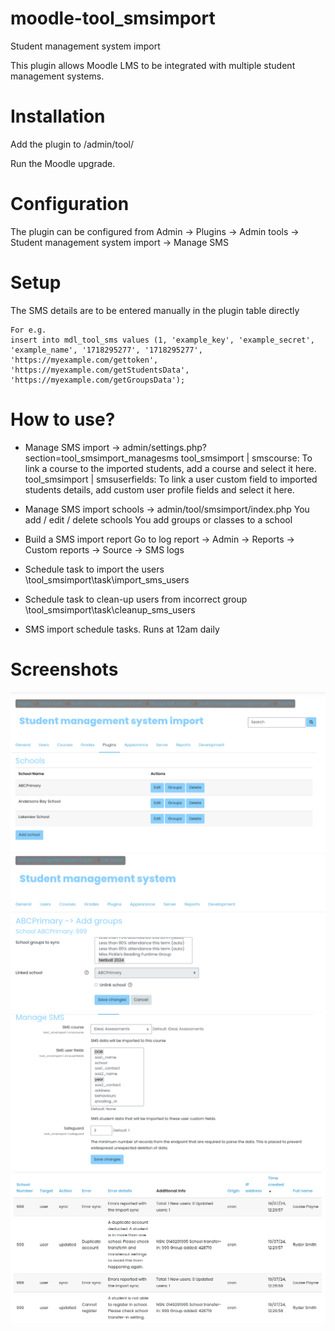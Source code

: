 # moodle-tool_smsimport

Student management system import

This plugin allows Moodle LMS to be integrated with multiple student management systems.

# Installation

Add the plugin to /admin/tool/

Run the Moodle upgrade.

# Configuration

The plugin can be configured from Admin -> Plugins -> Admin tools -> Student management system import -> Manage SMS

# Setup

The SMS details are to be entered manually in the plugin table directly
```
For e.g.
insert into mdl_tool_sms values (1, 'example_key', 'example_secret', 'example_name', '1718295277', '1718295277', 'https://myexample.com/gettoken', 'https://myexample.com/getStudentsData', 'https://myexample.com/getGroupsData');
```
# How to use?

* Manage SMS import -> admin/settings.php?section=tool_smsimport_managesms
    tool_smsimport | smscourse: To link a course to the imported students, add a course and select it here.
    tool_smsimport | smsuserfields: To link a user custom field to imported students details, add custom user profile fields and select it here.

* Manage SMS import schools -> admin/tool/smsimport/index.php
    You add / edit / delete schools
    You add groups or classes to a school
* Build a SMS import report
    Go to log report ->  Admin -> Reports -> Custom reports -> Source -> SMS logs
* Schedule task to import the users
    \tool_smsimport\task\import_sms_users
* Schedule task to clean-up users from incorrect group
    \tool_smsimport\task\cleanup_sms_users
* SMS import schedule tasks. Runs at 12am daily

# Screenshots

![image](pix/page-index.png)
![image](pix/page-groupsadd.png)
![image](pix/page-pluginconfig.png)
![image](pix/page-reportsmslogs.png)